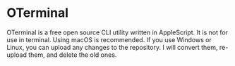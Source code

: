 # OTerminal
OTerminal is a free open source CLI utility written in AppleScript. It is not for use in terminal. Using macOS is recommended. If you use Windows or Linux, you can upload any changes to the repository. I will convert them, re-upload them, and delete the old ones.
